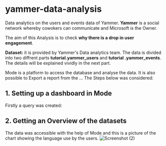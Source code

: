 # yammer-data-analysis


Data analytics on the users and events data of Yammer.
**Yammer** is a social network whereby cowokers can communicate and Microsoft is the Owner.

The aim of this Analysis is to check **why there is a drop in user engagement**.

**Dataset:** it is provided by Yammer's Data analytics team. The data is divided into two diffrent parts **tutorial.yammer_users** and **tutorial .yammer_events**. The details will be explained vividly in the next part.

Mode is a platform to access the database and analyse the data. It is also possible to Export a report from the ...
The Steps below was considered:

## 1. Setting up a dashboard in Mode
Firstly a query was created:



## 2. Getting an Overview of the datasets
The data was accessible with the help of Mode and this is a picture of the chart showing the language use by the users.
![Screenshot (2)](https://user-images.githubusercontent.com/64433442/166748930-ad304542-e6cc-4390-8bcf-14fcb782a5f2.png)
